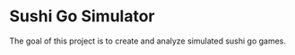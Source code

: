 
# Sushi Go Simulator

<!-- badges: start -->
<!-- badges: end -->

The goal of this project is to create and analyze simulated sushi go games.

